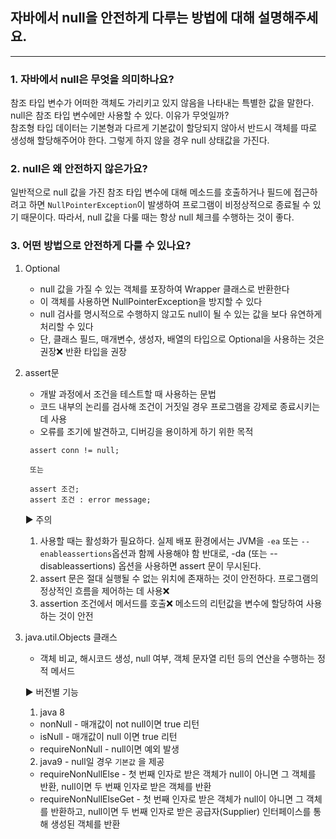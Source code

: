 ## 자바에서 null을 안전하게 다루는 방법에 대해 설명해주세요.

---

### 1. 자바에서 null은 무엇을 의미하나요?
참조 타입 변수가 어떠한 객체도 가리키고 있지 않음을 나타내는 특별한 값을 말한다.   
null은 참조 타입 변수에만 사용할 수 있다. 이유가 무엇일까?   
참조형 타입 데이터는 기본형과 다르게 기본값이 할당되지 않아서 반드시 객체를 따로 생성해 할당해주어야 한다. 그렇게 하지 않을 경우 null 상태값을 가진다.


### 2. null은 왜 안전하지 않은가요?
일반적으로 null 값을 가진 참조 타입 변수에 대해 메소드를 호출하거나 필드에 접근하려고 하면 
`NullPointerException`이 발생하여 프로그램이 비정상적으로 종료될 수 있기 때문이다.
따라서, null 값을 다룰 때는 항상 null 체크를 수행하는 것이 좋다.


### 3. 어떤 방법으로 안전하게 다룰 수 있나요?
1. Optional
   - null 값을 가질 수 있는 객체를 포장하여 Wrapper 클래스로 반환한다
   - 이 객체를 사용하면 NullPointerException을 방지할 수 있다
   - null 검사를 명시적으로 수행하지 않고도 null이 될 수 있는 값을 보다 유연하게 처리할 수 있다
   - 단, 클래스 필드, 매개변수, 생성자, 배열의 타입으로 Optional을 사용하는 것은 권장❌ 반환 타입을 권장


2. assert문
   - 개발 과정에서 조건을 테스트할 때 사용하는 문법
   - 코드 내부의 논리를 검사해 조건이 거짓일 경우 프로그램을 강제로 종료시키는 데 사용
   - 오류를 조기에 발견하고, 디버깅을 용이하게 하기 위한 목적
   ```
    assert conn != null;

    또는
    
    assert 조건;
    assert 조건 : error message;
   ```

   ▶ 주의 
   1. 사용할 때는 활성화가 필요하다. 
      실제 배포 환경에서는 JVM을 `-ea` 또는 `--enableassertions`옵션과 함께 사용해야 함
      반대로, -da (또는 --disableassertions) 옵션을 사용하면 assert 문이 무시된다.
   2. assert 문은 절대 실행될 수 없는 위치에 존재하는 것이 안전하다.
      프로그램의 정상적인 흐름을 제어하는 데 사용❌
   3. assertion 조건에서 메서드를 호출❌ 메소드의 리턴값을 변수에 할당하여 사용하는 것이 안전


3. java.util.Objects 클래스
   - 객체 비교, 해시코드 생성, null 여부, 객체 문자열 리턴 등의 연산을 수행하는 정적 메서드
   
   ▶ 버전별 기능
   1. java 8
     - nonNull - 매개값이 not null이면 true 리턴
     - isNull - 매개값이 null 이면 true  리턴
     - requireNonNull - null이면 예외 발생 
   
   2. java9 - null일 경우 `기본값` 을 제공
     - requireNonNullElse - 첫 번째 인자로 받은 객체가 null이 아니면 그 객체를 반환, null이면 두 번째 인자로 받은 객체를 반환
     - requireNonNullElseGet - 첫 번째 인자로 받은 객체가 null이 아니면 그 객체를 반환하고, null이면 두 번째 인자로 받은 공급자(Supplier) 인터페이스를 통해 생성된 객체를 반환
